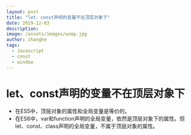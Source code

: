 ```yaml
---
layout: post
title: "let、const声明的变量不在顶层对象下"
date: 2019-12-03
description:
image: /assets/images/wxmp.jpg
author: zhanghe
tags:
  - Javascript
  - const
  - window
---
```


# let、const声明的变量不在顶层对象下

- 在ES5中，顶层对象的属性和全局变量是等价的。
- 在ES6中，var和function声明的全局变量，依然是顶层对象下的属性。但let、const、class声明的全局变量，不属于顶层对象的属性。
